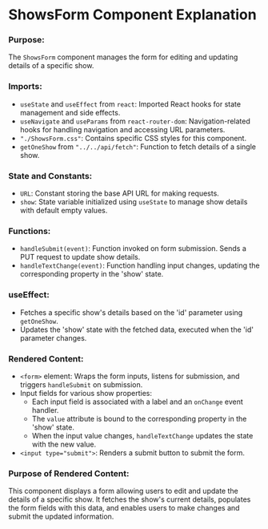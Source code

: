 # ShowsForm Component Explanation

### Purpose:

The `ShowsForm` component manages the form for editing and updating details of a specific show.

### Imports:

- `useState` and `useEffect` from `react`: Imported React hooks for state management and side effects.
- `useNavigate` and `useParams` from `react-router-dom`: Navigation-related hooks for handling navigation and accessing URL parameters.
- `"./ShowsForm.css"`: Contains specific CSS styles for this component.
- `getOneShow` from `"../../api/fetch"`: Function to fetch details of a single show.

### State and Constants:

- `URL`: Constant storing the base API URL for making requests.
- `show`: State variable initialized using `useState` to manage show details with default empty values.

### Functions:

- `handleSubmit(event)`: Function invoked on form submission. Sends a PUT request to update show details.
- `handleTextChange(event)`: Function handling input changes, updating the corresponding property in the 'show' state.

### useEffect:

- Fetches a specific show's details based on the 'id' parameter using `getOneShow`.
- Updates the 'show' state with the fetched data, executed when the 'id' parameter changes.

### Rendered Content:

- `<form>` element: Wraps the form inputs, listens for submission, and triggers `handleSubmit` on submission.
- Input fields for various show properties:
  - Each input field is associated with a label and an `onChange` event handler.
  - The `value` attribute is bound to the corresponding property in the 'show' state.
  - When the input value changes, `handleTextChange` updates the state with the new value.
- `<input type="submit">`: Renders a submit button to submit the form.

### Purpose of Rendered Content:

This component displays a form allowing users to edit and update the details of a specific show. It fetches the show's current details, populates the form fields with this data, and enables users to make changes and submit the updated information.
